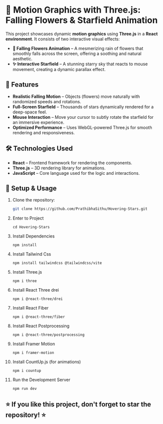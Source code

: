 # 🌠 Motion Graphics with Three.js: Falling Flowers & Starfield Animation 

This project showcases dynamic **motion graphics** using **Three.js** in a **React environment**. It consists of two interactive visual effects:  

 - **🌸 Falling Flowers Animation** – A mesmerizing rain of flowers that smoothly falls across the screen, offering a soothing and natural aesthetic.  
 -  **✨ Interactive Starfield** – A stunning starry sky that reacts to mouse movement, creating a dynamic parallax effect.  

## 🎨 Features  

- **Realistic Falling Motion** – Objects (flowers) move naturally with randomized speeds and rotations.  
- **Full-Screen Starfield** – Thousands of stars dynamically rendered for a deep-space feel.  
- **Mouse Interaction** – Move your cursor to subtly rotate the starfield for an immersive experience.  
- **Optimized Performance** – Uses WebGL-powered Three.js for smooth rendering and responsiveness.  

## 🛠️ Technologies Used  

- **React** – Frontend framework for rendering the components.  
- **Three.js** – 3D rendering library for animations.  
- **JavaScript** – Core language used for the logic and interactions.  

## 🚀 Setup & Usage  

1. Clone the repository:  
   ```bash
   git clone https://github.com/PrathibhaSithu/Hovering-Stars.git
   
   ```
2. Enter to Project
   ```
   cd Hovering-Stars

   ```
3. Install Dependencies
    ```
    npm install

    ```
4. Install Tailwind Css
    ```
    npm install tailwindcss @tailwindcss/vite

    ```
5. Install Three.js
    ```
    npm i three

    ```
6. Install React Three drei 
    ```
    npm i @react-three/drei
    
    ```
7. Install React Fiber
    ```
    npm i @react-three/fiber

    ```
8. Install React Postprocessing
    ```
    npm i @react-three/postprocessing
    
    ```
9. Install Framer Motion
    ```
    npm i framer-motion
    
    ```
10. Install CountUp.js (for animations) 
    ```
    npm i countup

    ```
11. Run the Development Server
    ```
    npm run dev

    ```

## ⭐ If you like this project, don't forget to star the repository! ⭐    

